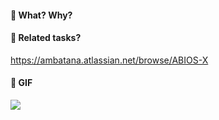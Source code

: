#### :tophat: What? Why?


#### :pushpin: Related tasks?
https://ambatana.atlassian.net/browse/ABIOS-X

#### :ghost: GIF
![](http://thecatapi.com/api/images/get?format=src&type=gif)